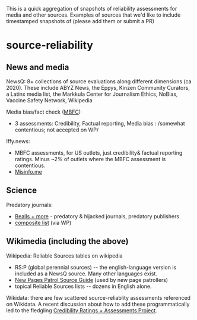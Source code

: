 This is a quick aggregation of snapshots of reliability assessments for media and other sources. 
Examples of sources that we'd like to include timestamped snapshots of (please add them or submit a PR)

# source-reliability

## News and media
NewsQ: 8+ collections of source evaluations along different dimensions (ca 2020).
These include ABYZ News, the Eppys, Kinzen Community Curators, a Latinx media list, the Markkula Center for Journalism Ethics, NoBias, Vaccine Safety Network, Wikipedia

Media bias/fact check ([MBFC](https://mediabiasfactcheck.com/))
* 3 assessments: Credibility, Factual reporting, Media bias
: /somewhat contentious; not accepted on WP/

Iffy.news:  
* MBFC  assessments, for US outlets, just credibility& factual reporting ratings. Minus ~2% of outlets where the MBFC assessment is contentious.
* [Misinfo.me](https://misinfo.me) 

## Science
Predatory journals:
* [Bealls + more](https://github.com/CfKu/check-bib-for-predatory) - predatory & hijacked journals, predatory publishers
* [composite list](https://en.wikipedia.org/wiki/Wikipedia:Vanity_and_predatory_publishing) (via WP)

## Wikimedia (including the above)

Wikipedia: Reliable Sources tables on wikipedia
* RS:P (global perennial sources) -- the english-language version is included as a NewsQ source.  Many other languages exist.
* [New Pages Patrol Source Guide](https://en.wikipedia.org/wiki/Wikipedia:NPPSG) (used by new page patrollers)
* topical Reliable Sources lists -- dozens in English alone.

Wikidata: there are few scattered source-reliablity assessments referenced on Wikidata. A recent discussion about how to add these programmatically led to the fledgling [Credibility Ratings + Assessments Project](https://www.wikidata.org/wiki/Wikidata:CRAP).


